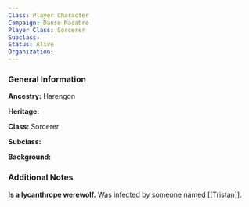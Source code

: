 ```yaml
---
Class: Player Character
Campaign: Danse Macabre
Player Class: Sorcerer
Subclass: 
Status: Alive
Organization:
---
```

### General Information

**Ancestry:** Harengon

**Heritage:** 

**Class:** Sorcerer

**Subclass:** 

**Background:** 
### Additional Notes

**Is a lycanthrope werewolf.** Was infected by someone named [[Tristan]].